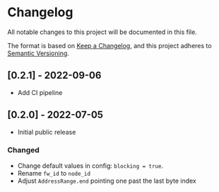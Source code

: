 # Changelog

All notable changes to this project will be documented in this file.

The format is based on [Keep a Changelog](https://keepachangelog.com/en/1.0.0/),
and this project adheres to [Semantic Versioning](https://semver.org/spec/v2.0.0.html).

## [0.2.1] - 2022-09-06 

 - Add CI pipeline

## [0.2.0] - 2022-07-05 

- Initial public release

### Changed

- Change default values in config: `blocking = true`.
- Rename `fw_id` to `node_id`
- Adjust `AddressRange.end` pointing one past the last byte index
